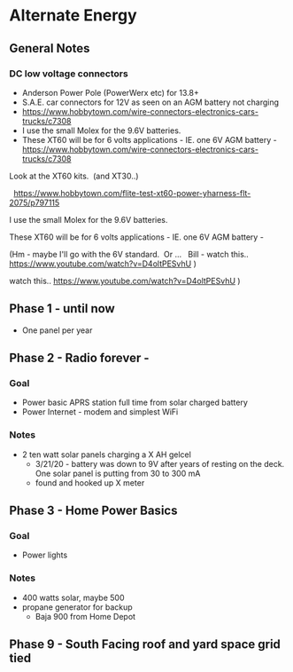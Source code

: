 # Alternate Energy

## General Notes

### DC low voltage connectors
* Anderson Power Pole (PowerWerx etc) for 13.8+
* S.A.E. car connectors for 12V as seen on an AGM battery not charging
* https://www.hobbytown.com/wire-connectors-electronics-cars-trucks/c7308
* I use the small Molex for the 9.6V batteries.
* These XT60 will be for 6 volts applications - IE. one 6V AGM battery - https://www.hobbytown.com/wire-connectors-electronics-cars-trucks/c7308

Look at the XT60 kits.  (and XT30..)

  https://www.hobbytown.com/flite-test-xt60-power-yharness-flt-2075/p797115

I use the small Molex for the 9.6V batteries.

These XT60 will be for 6 volts applications - IE. one 6V AGM battery -

(Hm - maybe I'll go with the 6V standard.  Or ...   Bill - watch this.. https://www.youtube.com/watch?v=D4oltPESvhU )

watch this.. https://www.youtube.com/watch?v=D4oltPESvhU )

## Phase 1 - until now
* One panel per year

## Phase 2 - Radio forever -

### Goal
* Power basic APRS station full time from solar charged battery
* Power Internet - modem and simplest WiFi

### Notes
* 2 ten watt solar panels charging a X AH gelcel
   * 3/21/20 - battery was down to 9V after years of resting on the deck.  One solar panel is putting from 30 to 300 mA
   * found and hooked up X meter
  
## Phase 3 - Home Power Basics

### Goal
* Power lights

### Notes
* 400 watts solar, maybe 500
* propane generator for backup
   * Baja 900 from Home Depot
   
   
## Phase 9 - South Facing roof and yard space grid tied
   
